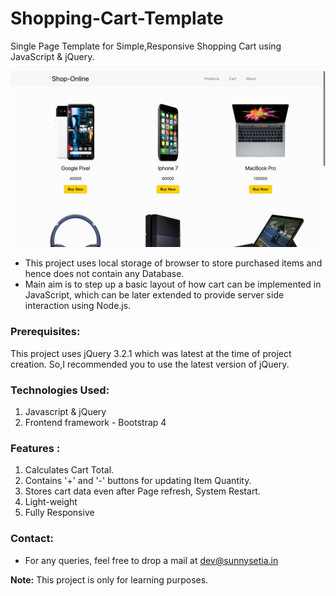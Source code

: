 # Shopping-Cart-Template
Single Page Template for Simple,Responsive Shopping Cart using JavaScript & jQuery.

![desktop screenshot of main page](desktop-screenshot.png?raw=true)

<ul>
<li>This project uses local storage of browser to store purchased items and hence does not contain any Database.</li>
<li>Main aim is to step up a basic layout of how cart can be implemented in JavaScript, which can be later extended
to provide server side interaction using Node.js.</li>
</ul>

<h3>Prerequisites:</h3>

This project uses jQuery 3.2.1 which was latest at the time of project creation.
So,I recommended you to use the latest version of jQuery.

<h3>Technologies Used:</h3>

1. Javascript & jQuery
3. Frontend framework - Bootstrap 4

<h3>Features :</h3>

1. Calculates Cart Total.
2. Contains '+' and '-' buttons for updating Item Quantity.
3. Stores cart data even after Page refresh, System Restart.
4. Light-weight
5. Fully Responsive

<h3>Contact:</h3>

* For any queries, feel free to drop a mail at dev@sunnysetia.in

<b>Note:</b> This project is only for learning purposes. 
